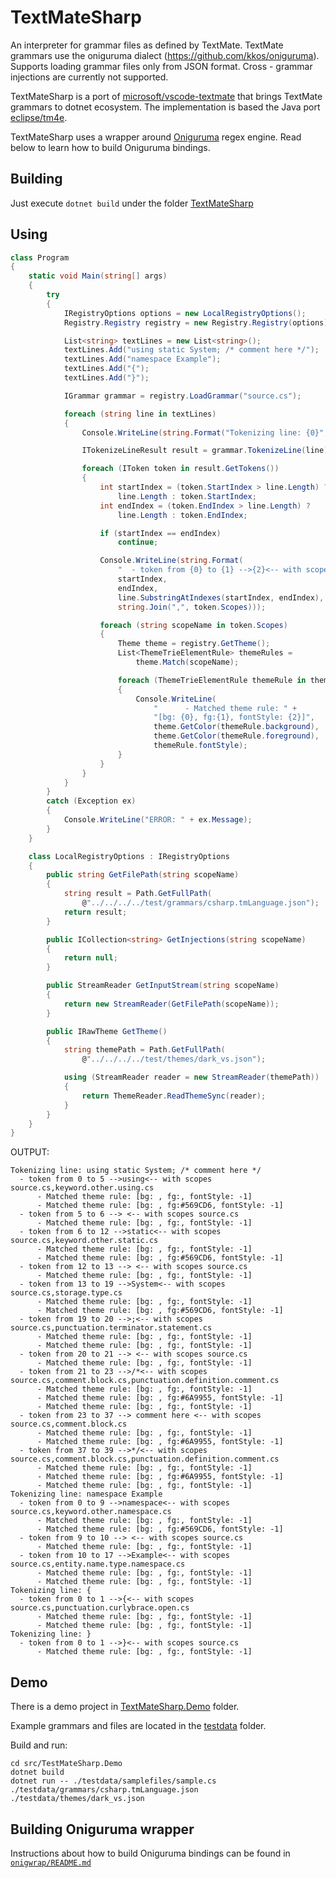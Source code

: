 # TextMateSharp
An interpreter for grammar files as defined by TextMate. TextMate grammars use the oniguruma dialect (https://github.com/kkos/oniguruma). Supports loading grammar files only from JSON format. Cross - grammar injections are currently not supported.

TextMateSharp is a port of [microsoft/vscode-textmate](https://github.com/microsoft/vscode-textmate) that brings TextMate grammars to dotnet ecosystem. The implementation is based the Java port [eclipse/tm4e](https://github.com/eclipse/tm4e).

TextMateSharp uses a wrapper around [Oniguruma](https://github.com/kkos/oniguruma) regex engine. Read below to learn how to build Oniguruma bindings.

## Building
Just execute `dotnet build` under the folder [TextMateSharp](https://github.com/danipen/TextMateSharp/tree/master/src/TextMateSharp)

## Using
```csharp
class Program
{
    static void Main(string[] args)
    {
        try
        {
            IRegistryOptions options = new LocalRegistryOptions();
            Registry.Registry registry = new Registry.Registry(options);

            List<string> textLines = new List<string>();
            textLines.Add("using static System; /* comment here */");
            textLines.Add("namespace Example");
            textLines.Add("{");
            textLines.Add("}");

            IGrammar grammar = registry.LoadGrammar("source.cs");

            foreach (string line in textLines)
            {
                Console.WriteLine(string.Format("Tokenizing line: {0}", line));

                ITokenizeLineResult result = grammar.TokenizeLine(line);

                foreach (IToken token in result.GetTokens())
                {
                    int startIndex = (token.StartIndex > line.Length) ?
                        line.Length : token.StartIndex;
                    int endIndex = (token.EndIndex > line.Length) ?
                        line.Length : token.EndIndex;

                    if (startIndex == endIndex)
                        continue;

                    Console.WriteLine(string.Format(
                        "  - token from {0} to {1} -->{2}<-- with scopes {3}",
                        startIndex,
                        endIndex,
                        line.SubstringAtIndexes(startIndex, endIndex),
                        string.Join(",", token.Scopes)));

                    foreach (string scopeName in token.Scopes)
                    {
                        Theme theme = registry.GetTheme();
                        List<ThemeTrieElementRule> themeRules =
                            theme.Match(scopeName);

                        foreach (ThemeTrieElementRule themeRule in themeRules)
                        {
                            Console.WriteLine(
                                "      - Matched theme rule: " + 
                                "[bg: {0}, fg:{1}, fontStyle: {2}]",
                                theme.GetColor(themeRule.background),
                                theme.GetColor(themeRule.foreground),
                                themeRule.fontStyle);
                        }
                    }
                }
            }
        }
        catch (Exception ex)
        {
            Console.WriteLine("ERROR: " + ex.Message);
        }
    }

    class LocalRegistryOptions : IRegistryOptions
    {
        public string GetFilePath(string scopeName)
        {
            string result = Path.GetFullPath(
                @"../../../../test/grammars/csharp.tmLanguage.json");
            return result;
        }

        public ICollection<string> GetInjections(string scopeName)
        {
            return null;
        }

        public StreamReader GetInputStream(string scopeName)
        {
            return new StreamReader(GetFilePath(scopeName));
        }

        public IRawTheme GetTheme()
        {
            string themePath = Path.GetFullPath(
                @"../../../../test/themes/dark_vs.json");

            using (StreamReader reader = new StreamReader(themePath))
            {
                return ThemeReader.ReadThemeSync(reader);
            }
        }
    }
}
```

OUTPUT:
```
Tokenizing line: using static System; /* comment here */
  - token from 0 to 5 -->using<-- with scopes source.cs,keyword.other.using.cs
      - Matched theme rule: [bg: , fg:, fontStyle: -1]
      - Matched theme rule: [bg: , fg:#569CD6, fontStyle: -1]
  - token from 5 to 6 --> <-- with scopes source.cs
      - Matched theme rule: [bg: , fg:, fontStyle: -1]
  - token from 6 to 12 -->static<-- with scopes source.cs,keyword.other.static.cs
      - Matched theme rule: [bg: , fg:, fontStyle: -1]
      - Matched theme rule: [bg: , fg:#569CD6, fontStyle: -1]
  - token from 12 to 13 --> <-- with scopes source.cs
      - Matched theme rule: [bg: , fg:, fontStyle: -1]
  - token from 13 to 19 -->System<-- with scopes source.cs,storage.type.cs
      - Matched theme rule: [bg: , fg:, fontStyle: -1]
      - Matched theme rule: [bg: , fg:#569CD6, fontStyle: -1]
  - token from 19 to 20 -->;<-- with scopes source.cs,punctuation.terminator.statement.cs
      - Matched theme rule: [bg: , fg:, fontStyle: -1]
      - Matched theme rule: [bg: , fg:, fontStyle: -1]
  - token from 20 to 21 --> <-- with scopes source.cs
      - Matched theme rule: [bg: , fg:, fontStyle: -1]
  - token from 21 to 23 -->/*<-- with scopes source.cs,comment.block.cs,punctuation.definition.comment.cs
      - Matched theme rule: [bg: , fg:, fontStyle: -1]
      - Matched theme rule: [bg: , fg:#6A9955, fontStyle: -1]
      - Matched theme rule: [bg: , fg:, fontStyle: -1]
  - token from 23 to 37 --> comment here <-- with scopes source.cs,comment.block.cs
      - Matched theme rule: [bg: , fg:, fontStyle: -1]
      - Matched theme rule: [bg: , fg:#6A9955, fontStyle: -1]
  - token from 37 to 39 -->*/<-- with scopes source.cs,comment.block.cs,punctuation.definition.comment.cs
      - Matched theme rule: [bg: , fg:, fontStyle: -1]
      - Matched theme rule: [bg: , fg:#6A9955, fontStyle: -1]
      - Matched theme rule: [bg: , fg:, fontStyle: -1]
Tokenizing line: namespace Example
  - token from 0 to 9 -->namespace<-- with scopes source.cs,keyword.other.namespace.cs
      - Matched theme rule: [bg: , fg:, fontStyle: -1]
      - Matched theme rule: [bg: , fg:#569CD6, fontStyle: -1]
  - token from 9 to 10 --> <-- with scopes source.cs
      - Matched theme rule: [bg: , fg:, fontStyle: -1]
  - token from 10 to 17 -->Example<-- with scopes source.cs,entity.name.type.namespace.cs
      - Matched theme rule: [bg: , fg:, fontStyle: -1]
      - Matched theme rule: [bg: , fg:, fontStyle: -1]
Tokenizing line: {
  - token from 0 to 1 -->{<-- with scopes source.cs,punctuation.curlybrace.open.cs
      - Matched theme rule: [bg: , fg:, fontStyle: -1]
      - Matched theme rule: [bg: , fg:, fontStyle: -1]
Tokenizing line: }
  - token from 0 to 1 -->}<-- with scopes source.cs
      - Matched theme rule: [bg: , fg:, fontStyle: -1]
```

## Demo

There is a demo project in [TextMateSharp.Demo](https://github.com/danipen/TextMateSharp/tree/master/src/TextMateSharp.Demo) folder.

Example grammars and files are located in the [testdata](https://github.com/danipen/TextMateSharp/tree/master/src/TextMateSharp.Demo/testdata) folder.

Build and run:

```
cd src/TestMateSharp.Demo
dotnet build
dotnet run -- ./testdata/samplefiles/sample.cs ./testdata/grammars/csharp.tmLanguage.json ./testdata/themes/dark_vs.json
```

## Building Oniguruma wrapper
Instructions about how to build Oniguruma bindings can be found in [`onigwrap/README.md`](https://github.com/danipen/TextMateSharp/tree/master/onigwrap)
